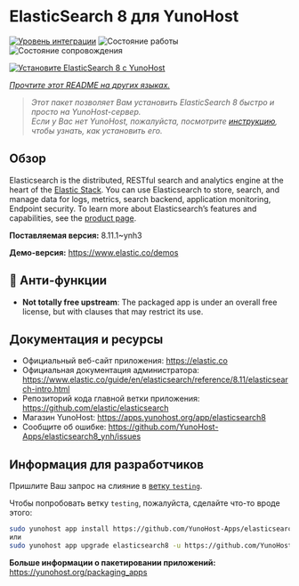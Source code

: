 <!--
Важно: этот README был автоматически сгенерирован <https://github.com/YunoHost/apps/tree/master/tools/readme_generator>
Он НЕ ДОЛЖЕН редактироваться вручную.
-->

# ElasticSearch 8 для YunoHost

[![Уровень интеграции](https://dash.yunohost.org/integration/elasticsearch8.svg)](https://ci-apps.yunohost.org/ci/apps/elasticsearch8/) ![Состояние работы](https://ci-apps.yunohost.org/ci/badges/elasticsearch8.status.svg) ![Состояние сопровождения](https://ci-apps.yunohost.org/ci/badges/elasticsearch8.maintain.svg)

[![Установите ElasticSearch 8 с YunoHost](https://install-app.yunohost.org/install-with-yunohost.svg)](https://install-app.yunohost.org/?app=elasticsearch8)

*[Прочтите этот README на других языках.](./ALL_README.md)*

> *Этот пакет позволяет Вам установить ElasticSearch 8 быстро и просто на YunoHost-сервер.*  
> *Если у Вас нет YunoHost, пожалуйста, посмотрите [инструкцию](https://yunohost.org/install), чтобы узнать, как установить его.*

## Обзор

Elasticsearch is the distributed, RESTful search and analytics engine at the heart of the [Elastic Stack](https://www.elastic.co/products). You can use Elasticsearch to store, search, and manage data for logs, metrics, search backend, application monitoring, Endpoint security.
To learn more about Elasticsearch’s features and capabilities, see the [product page](https://www.elastic.co/products/elasticsearch).


**Поставляемая версия:** 8.11.1~ynh3

**Демо-версия:** <https://www.elastic.co/demos>
## :red_circle: Анти-функции

- **Not totally free upstream**: The packaged app is under an overall free license, but with clauses that may restrict its use.

## Документация и ресурсы

- Официальный веб-сайт приложения: <https://elastic.co>
- Официальная документация администратора: <https://www.elastic.co/guide/en/elasticsearch/reference/8.11/elasticsearch-intro.html>
- Репозиторий кода главной ветки приложения: <https://github.com/elastic/elasticsearch>
- Магазин YunoHost: <https://apps.yunohost.org/app/elasticsearch8>
- Сообщите об ошибке: <https://github.com/YunoHost-Apps/elasticsearch8_ynh/issues>

## Информация для разработчиков

Пришлите Ваш запрос на слияние в [ветку `testing`](https://github.com/YunoHost-Apps/elasticsearch8_ynh/tree/testing).

Чтобы попробовать ветку `testing`, пожалуйста, сделайте что-то вроде этого:

```bash
sudo yunohost app install https://github.com/YunoHost-Apps/elasticsearch8_ynh/tree/testing --debug
или
sudo yunohost app upgrade elasticsearch8 -u https://github.com/YunoHost-Apps/elasticsearch8_ynh/tree/testing --debug
```

**Больше информации о пакетировании приложений:** <https://yunohost.org/packaging_apps>

